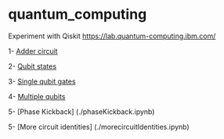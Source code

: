 # quantum_computing
Experiment with Qiskit https://lab.quantum-computing.ibm.com/

1- [Adder circuit](./adderCircuit.ipynb)

2- [Qubit states](./qubitStates.ipynb)

3- [Single qubit gates](./singleQubitGates.ipynb)

4- [Multiple qubits](./multipleQubits.ipynb)

5- [Phase Kickback] (./phaseKickback.ipynb)

5- [More circuit identities] (./morecircuitIdentities.ipynb)